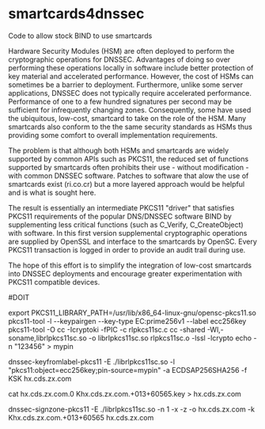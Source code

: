 # smartcards4dnssec
Code to allow stock BIND to use smartcards

Hardware Security Modules (HSM) are often deployed to perform the cryptographic operations for DNSSEC.  Advantages of doing so over performing these operations locally in software include better protection of key material and accelerated performance.  However, the cost of HSMs can sometimes be a barrier to deployment.  Furthermore, unlike some server applications, DNSSEC does not typically require accelerated performance.  Performance of one to a few hundred signatures per second may be sufficient for infrequently changing zones. Consequently, some have used the ubiquitous, low-cost,  smartcard to take on the role of the HSM. Many smartcards also conform to the the same security standards as HSMs thus providing some comfort to overall implementation requirements.

The problem is that although both HSMs and smartcards are widely supported by common APIs such as PKCS11, the reduced set of functions supported by smartcards often prohibits their use - without modification - with common DNSSEC software.  Patches to software that alow the use of smartcards exist (ri.co.cr) but a more layered approach would be helpful and is what is sought here.

The result is essentially an intermediate PKCS11 "driver" that satisfies PKCS11 requirements of the popular DNS/DNSSEC software BIND by supplementing less critical functions (such as C_Verify, C_CreateObject) with software. In this first version supplemental cryptographic operations are supplied by OpenSSL and interface to the smartcards by OpenSC. Every PKCS11 transaction is logged in order to provide an audit trail during use.

The hope of this effort is to simplify the integration of low-cost smartcards into DNSSEC deployments and encourage greater experimentation with PKCS11 compatible devices.

#DOIT


export PKCS11_LIBRARY_PATH=/usr/lib/x86_64-linux-gnu/opensc-pkcs11.so
pkcs11-tool -l --keypairgen --key-type EC:prime256v1 --label ecc256key
pkcs11-tool -O
cc -Icryptoki -fPIC -c rlpkcs11sc.c
cc -shared -Wl,-soname,librlpkcs11sc.so -o librlpkcs11sc.so rlpkcs11sc.o -lssl -lcrypto
echo -n "123456" > mypin

dnssec-keyfromlabel-pkcs11 -E ./librlpkcs11sc.so -l "pkcs11:object=ecc256key;pin-source=mypin" -a ECDSAP256SHA256 -f KSK hx.cds.zx.com

cat hx.cds.zx.com.0 Khx.cds.zx.com.+013+60565.key > hx.cds.zx.com

dnssec-signzone-pkcs11 -E ./librlpkcs11sc.so -n 1 -x -z -o hx.cds.zx.com -k Khx.cds.zx.com.+013+60565 hx.cds.zx.com



  
  
